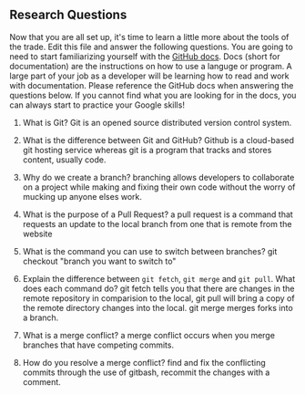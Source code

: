 ## Research Questions 

Now that you are all set up, it's time to learn a little more about the tools of the trade. Edit this file and answer the following questions. You are going to need to start familiarizing yourself with the [GitHub docs](https://docs.github.com/en). Docs (short for documentation) are the instructions on how to use a languge or program. A large part of your job as a developer will be learning how to read and work with documentation. Please reference the GitHub docs when answering the questions below. If you cannot find what you are looking for in the docs, you can always start to practice your Google skills!

1. What is Git? 
Git is an opened source distributed version control system. 	

2. What is the difference between Git and GitHub?
Github is a cloud-based git hosting service whereas git is a 
program that tracks and stores content, usually code.

3. Why do we create a branch? 
branching allows developers to collaborate on a project while making and
fixing their own code without the worry of mucking up anyone elses work.

4. What is the purpose of a Pull Request? 
a pull request is a command that requests an update to the local
branch from one that is remote from the website

5. What is the command you can use to switch between branches?
git checkout "branch you want to switch to"

6. Explain the difference between `git fetch`, `git merge` and `git pull`. What does each command do?
git fetch tells you that there are changes in the remote repository in comparision to the local, git
pull will bring a copy of the remote directory changes into the local. git merge merges forks into a branch.

7. What is a merge conflict?
a merge conflict occurs when you merge branches that have competing commits.

8. How do you resolve a merge conflict?
find and fix the conflicting commits through the use of gitbash, recommit the changes with a comment.

